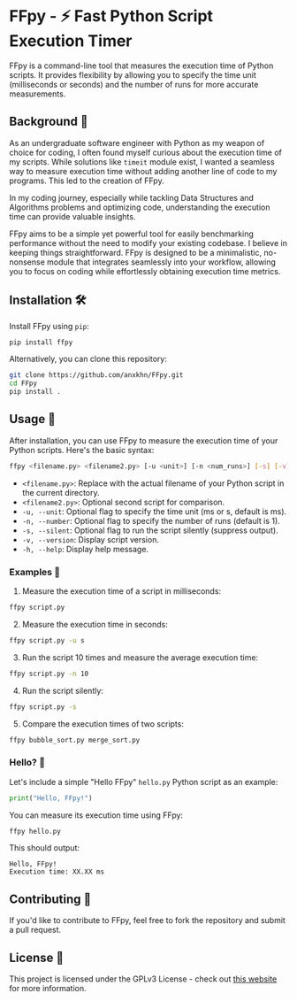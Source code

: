 # FFpy - ⚡ Fast Python Script Execution Timer

FFpy is a command-line tool that measures the execution time of Python scripts. It provides flexibility by allowing you to specify the time unit (milliseconds or seconds) and the number of runs for more accurate measurements.

## Background 🚀

As an undergraduate software engineer with Python as my weapon of choice for coding, I often found myself curious about the execution time of my scripts. While solutions like `timeit` module exist, I wanted a seamless way to measure execution time without adding another line of code to my programs. This led to the creation of FFpy. 

In my coding journey, especially while tackling Data Structures and Algorithms problems and optimizing code, understanding the execution time can provide valuable insights. 

FFpy aims to be a simple yet powerful tool for easily benchmarking performance without the need to modify your existing codebase. I believe in keeping things straightforward. FFpy is designed to be a minimalistic, no-nonsense module that integrates seamlessly into your workflow, allowing you to focus on coding while effortlessly obtaining execution time metrics.

## Installation 🛠️

Install FFpy using `pip`:

```bash
pip install ffpy
```

Alternatively, you can clone this repository:

```bash
git clone https://github.com/anxkhn/FFpy.git
cd FFpy
pip install .
```

## Usage 🚨

After installation, you can use FFpy to measure the execution time of your Python scripts. Here's the basic syntax:

```bash
ffpy <filename.py> <filename2.py> [-u <unit>] [-n <num_runs>] [-s] [-v] [-h]
```

- `<filename.py>`: Replace with the actual filename of your Python script in the current directory.
- `<filename2.py>`: Optional second script for comparison.
- `-u, --unit`: Optional flag to specify the time unit (ms or s, default is ms).
- `-n, --number`: Optional flag to specify the number of runs (default is 1).
- `-s, --silent`: Optional flag to run the script silently (suppress output).
- `-v, --version`: Display script version.
- `-h, --help`: Display help message.

### Examples 🌈

1. Measure the execution time of a script in milliseconds:

```bash
ffpy script.py
```

2. Measure the execution time in seconds:

```bash
ffpy script.py -u s
```

3. Run the script 10 times and measure the average execution time:

```bash
ffpy script.py -n 10
```

4. Run the script silently:

```bash
ffpy script.py -s
```

5. Compare the execution times of two scripts:

```bash
ffpy bubble_sort.py merge_sort.py
```

### Hello? 🤔

Let's include a simple "Hello FFpy" `hello.py` Python script as an example:

```python
print("Hello, FFpy!")
```

You can measure its execution time using FFpy:

```bash
ffpy hello.py
```

This should output:

```
Hello, FFpy!
Execution time: XX.XX ms
```

## Contributing 🤝

If you'd like to contribute to FFpy, feel free to fork the repository and submit a pull request.

## License 📜

This project is licensed under the GPLv3 License - check out [this website](https://www.tldrlegal.com/license/gnu-general-public-license-v3-gpl-3) for more information.